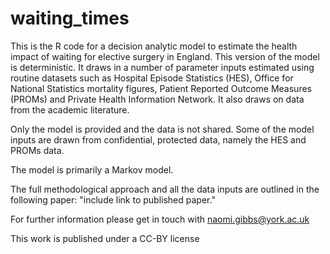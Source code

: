 # waiting_times
This is the R code for a decision analytic model to estimate the health impact of waiting for elective surgery in England.
This version of the model is deterministic. It draws in a number of parameter inputs estimated using routine datasets such 
as Hospital Episode Statistics (HES), Office for National Statistics mortality figures, Patient Reported Outcome Measures (PROMs) and 
Private Health Information Network. It also draws on data from the academic literature.

Only the model is provided and the data is not shared. Some of the model inputs are drawn from confidential, protected data, namely the HES and PROMs data.

The model is primarily a Markov model. 

The full methodological approach and all the data inputs are outlined in the following paper: "include link to published paper."

For further information please get in touch with naomi.gibbs@york.ac.uk

This work is published under a CC-BY license
